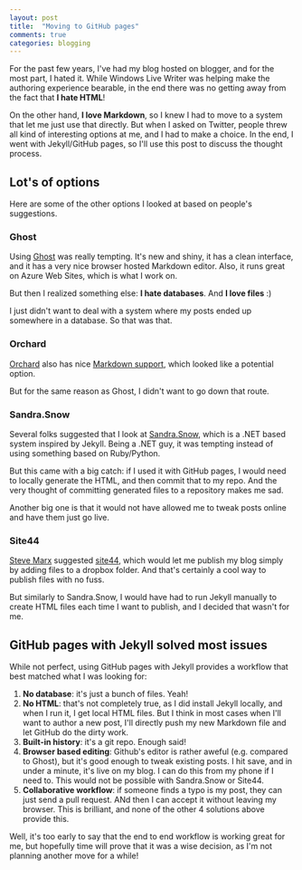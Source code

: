 ```yaml
---
layout: post
title:  "Moving to GitHub pages"
comments: true
categories: blogging
---
```


For the past few years, I've had my blog hosted on blogger, and for the most part, I hated it. While Windows Live Writer was helping make the authoring experience bearable, in the end there was no getting away from the fact that **I hate HTML**!

On the other hand, **I love Markdown**, so I knew I had to move to a system that let me just use that directly. But when I asked on Twitter, people threw all kind of interesting options at me, and I had to make a choice. In the end, I went with Jekyll/GitHub pages, so I'll use this post to discuss the thought process.

## Lot's of options

Here are some of the other options I looked at based on people's suggestions.

### Ghost

Using [Ghost](https://ghost.org/) was really tempting. It's new and shiny, it has a clean interface, and it has a very nice browser hosted Markdown editor. Also, it runs great on Azure Web Sites, which is what I work on.

But then I realized something else: **I hate databases**. And **I love files** :)

I just didn't want to deal with a system where my posts ended up somewhere in a database. So that was that.

### Orchard

[Orchard](http://www.orchardproject.net/) also has nice [Markdown support](http://www.davidhayden.me/blog/orchard-1.3-features-markdown-support-for-pages-blog-posts-and-content-authoring), which looked like a potential option.

But for the same reason as Ghost, I didn't want to go down that route.


### Sandra.Snow

Several folks suggested that I look at [Sandra.Snow](https://github.com/Sandra/Sandra.Snow), which is a .NET based system inspired by Jekyll. Being a .NET guy, it was tempting instead of using something based on Ruby/Python.

But this came with a big catch: if I used it with GitHub pages, I would need to locally generate the HTML, and then commit that to my repo. And the very thought of committing generated files to a repository makes me sad.

Another big one is that it would not have allowed me to tweak posts online and have them just go live.


### Site44

[Steve Marx](https://twitter.com/smarx) suggested [site44](http://www.site44.com/), which would let me publish my blog simply by adding files to a dropbox folder. And that's certainly a cool way to publish files with no fuss.

But similarly to Sandra.Snow, I would have had to run Jekyll manually to create HTML files each time I want to publish, and I decided that wasn't for me.


## GitHub pages with Jekyll solved most issues

While not perfect, using GitHub pages with Jekyll provides a workflow that best matched what I was looking for:

1. **No database**: it's just a bunch of files. Yeah!
2. **No HTML**: that's not completely true, as I did install Jekyll locally, and when I run it, I get local HTML files. But I think in most cases when I'll want to author a new post, I'll directly push my new Markdown file and let GitHub do the dirty work.
3. **Built-in history**: it's a git repo. Enough said!
4. **Browser based editing**: Github's editor is rather aweful (e.g. compared to Ghost), but it's good enough to tweak existing posts. I hit save, and in under a minute, it's live on my blog. I can do this from my phone if I need to. This would not be possible with Sandra.Snow or Site44.
5. **Collaborative workflow**: if someone finds a typo is my post, they can just send a pull request. ANd then I can accept it without leaving my browser. This is brilliant, and none of the other 4 solutions above provide this.

Well, it's too early to say that the end to end workflow is working great for me, but hopefully time will prove that it was a wise decision, as I'm not planning another move for a while!
